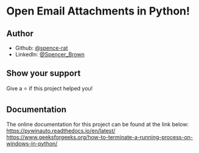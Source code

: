 # Open Email Attachments in Python!

## Author

* Github: [@spence-rat](https://github.com/spence-rat)
* LinkedIn: [@Spencer_Brown](https://www.linkedin.com/in/spencerbrowntx/)

## Show your support

Give a ⭐️ if this project helped you!

## Documentation
The online documentation for this project can be found at the link below:
https://pywinauto.readthedocs.io/en/latest/
https://www.geeksforgeeks.org/how-to-terminate-a-running-process-on-windows-in-python/
